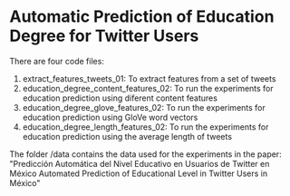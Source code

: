 # Automatic Prediction of Education Degree for Twitter Users

There are four code files:

1. extract_features_tweets_01: To extract features from a set of tweets
2. education_degree_content_features_02: To run the experiments for education prediction using diferent content features
3. education_degree_glove_features_02: To run the experiments for education prediction using GloVe word vectors
4. education_degree_length_features_02: To run the experiments for education prediction using the average length of tweets

The folder /data contains the data used for the experiments in the paper: "Predicción Automática del Nivel Educativo en Usuarios de Twitter en México Automated Prediction of Educational Level in Twitter Users in México"
